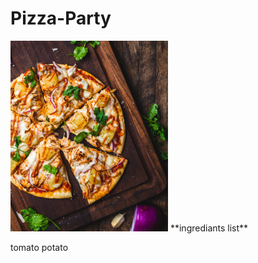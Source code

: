 # Pizza-Party
<img src="images/chad-montano-MqT0asuoIcU-unsplash.jpg" width=50% height=50%>
**ingrediants list**

  tomato
  potato
